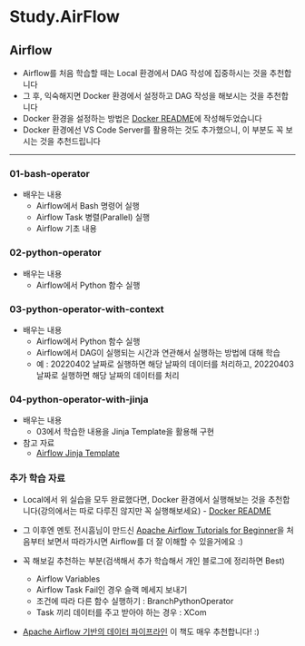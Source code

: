 # Study.AirFlow

## Airflow

- Airflow를 처음 학습할 때는 Local 환경에서 DAG 작성에 집중하시는 것을 추천합니다
- 그 후, 익숙해지면 Docker 환경에서 설정하고 DAG 작성을 해보시는 것을 추천합니다
- Docker 환경을 설정하는 방법은 [Docker README](https://github.com/zzsza/Boostcamp-AI-Tech-Product-Serving/blob/main/part4/02-airflow/docker-readme.md)에 작성해두었습니다
- Docker 환경에선 VS Code Server를 활용하는 것도 추가했으니, 이 부분도 꼭 보시는 것을 추천드립니다

---

### 01-bash-operator

- 배우는 내용
  - Airflow에서 Bash 명령어 실행
  - Airflow Task 병렬(Parallel) 실행
  - Airflow 기초 내용  

### 02-python-operator

- 배우는 내용
  - Airflow에서 Python 함수 실행

### 03-python-operator-with-context

- 배우는 내용
  - Airflow에서 Python 함수 실행
  - Airflow에서 DAG이 실행되는 시간과 연관해서 실행하는 방법에 대해 학습
  - 예 : 20220402 날짜로 실행하면 해당 날짜의 데이터를 처리하고, 20220403 날짜로 실행하면 해당 날짜의 데이터를 처리

### 04-python-operator-with-jinja

- 배우는 내용
  - 03에서 학습한 내용을 Jinja Template을 활용해 구현
- 참고 자료
  - [Airflow Jinja Template](https://airflow.apache.org/docs/apache-airflow/stable/templates-ref.html)

### 추가 학습 자료

- Local에서 위 실습을 모두 완료했다면, Docker 환경에서 실행해보는 것을 추천합니다(강의에서는 따로 다루진 않지만 꼭 실행해보세요) - [Docker README](https://github.com/zzsza/Boostcamp-AI-Tech-Product-Serving/blob/main/part4/02-airflow/docker-readme.md)

- 그 이후엔 멘토 전시흠님이 만드신 [Apache Airflow Tutorials for Beginner](https://heumsi.github.io/apache-airflow-tutorials-for-beginner/)을 처음부터 보면서 따라가시면 Airflow를 더 잘 이해할 수 있을거에요 :)

- 꼭 해보길 추천하는 부분(검색해서 추가 학습해서 개인 블로그에 정리하면 Best)
  - Airflow Variables
  - Airflow Task Fail인 경우 슬랙 메세지 보내기
  - 조건에 따라 다른 함수 실행하기 : BranchPythonOperator
  - Task 끼리 데이터를 주고 받아야 하는 경우 : XCom

- [Apache Airflow 기반의 데이터 파이프라인](http://www.yes24.com/Product/Goods/107878326) 이 책도 매우 추천합니다! :)

